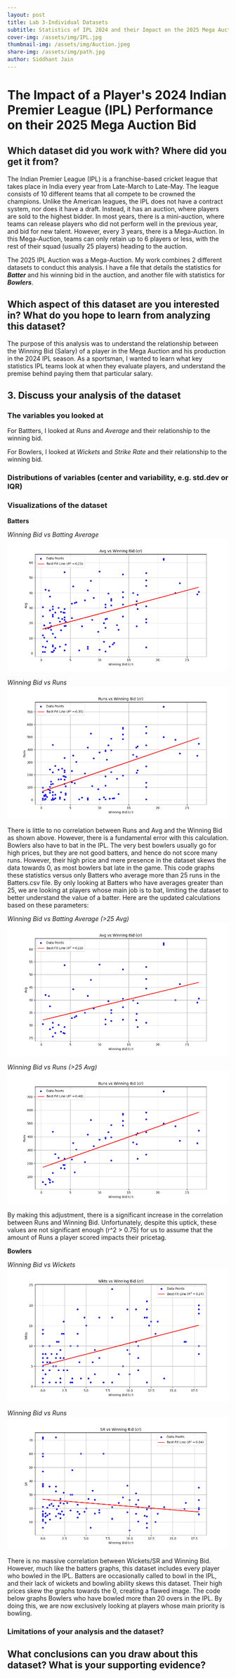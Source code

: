```yaml
---
layout: post
title: Lab 3-Individual Datasets
subtitle: Statistics of IPL 2024 and their Impact on the 2025 Mega Auction
cover-img: /assets/img/IPL.jpg
thumbnail-img: /assets/img/Auction.jpeg
share-img: /assets/img/path.jpg 
author: Siddhant Jain
---
```

# **The Impact of a Player's 2024 Indian Premier League (IPL) Performance on their 2025 Mega Auction Bid**

## **Which dataset did you work with? Where did you get it from?**
The Indian Premier League (IPL) is a franchise-based cricket league that takes place in India every year from Late-March to Late-May. The league consists of 10 different teams that all compete to be crowned the champions. Unlike the American leagues, the IPL does not have a contract system, nor does it have a draft. Instead, it has an auction, where players are sold to the highest bidder. In most years, there is a mini-auction, where teams can release players who did not perform well in the previous year, and bid for new talent. However, every 3 years, there is a Mega-Auction. In this Mega-Auction, teams can only retain up to 6 players or less, with the rest of their squad (usually 25 players) heading to the auction. 

The 2025 IPL Auction was a Mega-Auction. My work combines 2 different datasets to conduct this analysis. I have a file that details the statistics for ***Batter*** and his winning bid in the auction, and another file with statistics for ***Bowlers***.

## **Which aspect of this dataset are you interested in? What do you hope to learn from analyzing this dataset?**

The purpose of this analysis was to understand the relationship between the Winning Bid (Salary) of a player in the Mega Auction and his production in the 2024 IPL season. As a sportsman, I wanted to learn what key statistics IPL teams look at when they evaluate players, and understand the premise behind paying them that particular salary. 


## **3. Discuss your analysis of the dataset**
### **The variables you looked at**

For Battters, I looked at *Runs* and *Average* and their relationship to the winning bid.

For Bowlers, I looked at *Wickets* and *Strike Rate* and their relationship to the winning bid.

### **Distributions of variables (center and variability, e.g. std.dev or IQR)**

### **Visualizations of the dataset**

**Batters**

*Winning Bid vs Batting Average*
![Avg_Unfiltered](/assets/img/Batter:Winning_Bid_vs_Avg.png)

*Winning Bid vs Runs*
![Runs_Unfiltered](/assets/img/Batter:Winning_Bid_vs_Runs.png)

There is little to no correlation between Runs and Avg and the Winning Bid as shown above. However, there is a fundamental error with this calculation.  Bowlers also have to bat in the IPL. The very best bowlers usually go for high prices, but they are not good batters, and hence do not score many runs. However, their high price and mere presence in the dataset skews the data towards 0, as most bowlers bat late in the game. This code graphs these statistics versus only Batters who average more than 25 runs in the Batters.csv file. By only looking at Batters who have averages greater than 25, we are looking at players whose main job is to bat, limiting the dataset to better understand the value of a batter. Here are the updated calculations based on these parameters:

*Winning Bid vs Batting Average (>25 Avg)*
![Avg_filtered](/assets/img/Filtered:Winning_Bid_vs_Avg.png)

*Winning Bid vs Runs (>25 Avg)*
![Runs_filtered](/assets/img/Filtered:Winning_Bid_vs_Runs.png)

By making this adjustment, there is a significant increase in the correlation between Runs and Winning Bid. Unfortunately, despite this uptick, these values are not significant enough (r^2 > 0.75) for us to assume that the amount of Runs a player scored impacts their pricetag.


**Bowlers**

*Winning Bid vs Wickets*
![Avg_Unfiltered](/assets/img/Bowler:Winning_Bid_vs_Wkts.png)

*Winning Bid vs Runs*
![Runs_Unfiltered](/assets/img/Bowler:Winning_Bid_vs_SR.png)

There is no massive correlation between Wickets/SR and Winning Bid. However, much like the batters graphs, this dataset includes every player who bowled in the IPL. Batters are occasionally called to bowl in the IPL, and their lack of wickets and bowling ability skews this dataset. Their high prices skew the graphs towards the 0, creating a flawed image. The code below graphs Bowlers who have bowled more than 20 overs in the IPL. By doing this, we are now exclusively looking at players whose main priority is bowling. 

### **Limitations of your analysis and the dataset?**


## **What conclusions can you draw about this dataset? What is your supporting evidence?**
